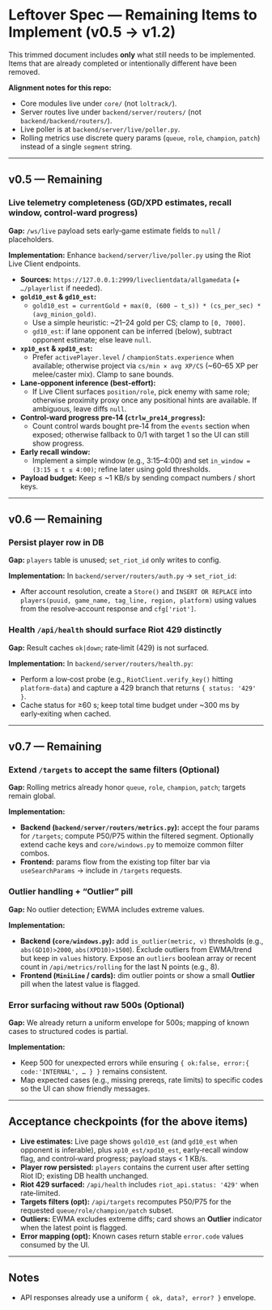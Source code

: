 # Leftover Spec — Remaining Items to Implement (v0.5 → v1.2)

This trimmed document includes **only** what still needs to be implemented. Items that are already completed or intentionally different have been removed.

**Alignment notes for this repo:**
- Core modules live under `core/` (not `loltrack/`).
- Server routes live under `backend/server/routers/` (not `backend/backend/routers/`).
- Live poller is at `backend/server/live/poller.py`.
- Rolling metrics use discrete query params (`queue`, `role`, `champion`, `patch`) instead of a single `segment` string.

---

## v0.5 — Remaining

### Live telemetry completeness (GD/XPD estimates, recall window, control‑ward progress)
**Gap:** `/ws/live` payload sets early‑game estimate fields to `null` / placeholders.

**Implementation:** Enhance `backend/server/live/poller.py` using the Riot Live Client endpoints.
- **Sources:** `https://127.0.0.1:2999/liveclientdata/allgamedata` (+ `…/playerlist` if needed).
- **`gold10_est` & `gd10_est`:**
  - `gold10_est = currentGold + max(0, (600 − t_s)) * (cs_per_sec) * (avg_minion_gold)`.
  - Use a simple heuristic: ~21–24 gold per CS; clamp to `[0, 7000]`.
  - `gd10_est`: if lane opponent can be inferred (below), subtract opponent estimate; else leave `null`.
- **`xp10_est` & `xpd10_est`:**
  - Prefer `activePlayer.level` / `championStats.experience` when available; otherwise project via `cs/min × avg XP/CS` (~60–65 XP per melee/caster mix). Clamp to sane bounds.
- **Lane‑opponent inference (best‑effort):**
  - If Live Client surfaces `position/role`, pick enemy with same role; otherwise proximity proxy once any positional hints are available. If ambiguous, leave diffs `null`.
- **Control‑ward progress pre‑14 (`ctrlw_pre14_progress`):**
  - Count control wards bought pre‑14 from the `events` section when exposed; otherwise fallback to 0/1 with target 1 so the UI can still show progress.
- **Early recall window:**
  - Implement a simple window (e.g., 3:15–4:00) and set `in_window = (3:15 ≤ t ≤ 4:00)`; refine later using gold thresholds.
- **Payload budget:** Keep ≤ ~1 KB/s by sending compact numbers / short keys.

---

## v0.6 — Remaining

### Persist player row in DB
**Gap:** `players` table is unused; `set_riot_id` only writes to config.

**Implementation:** In `backend/server/routers/auth.py` → `set_riot_id`:
- After account resolution, create a `Store()` and `INSERT OR REPLACE` into `players(puuid, game_name, tag_line, region, platform)` using values from the resolve‑account response and `cfg['riot']`.

### Health `/api/health` should surface Riot **429** distinctly
**Gap:** Result caches `ok|down`; rate‑limit (429) is not surfaced.

**Implementation:** In `backend/server/routers/health.py`:
- Perform a low‑cost probe (e.g., `RiotClient.verify_key()` hitting `platform‑data`) and capture a 429 branch that returns `{ status: '429' }`.
- Cache status for ≥60 s; keep total time budget under ~300 ms by early‑exiting when cached.

---

## v0.7 — Remaining

### Extend `/targets` to accept the same filters (Optional)
**Gap:** Rolling metrics already honor `queue`, `role`, `champion`, `patch`; targets remain global.

**Implementation:**
- **Backend (`backend/server/routers/metrics.py`):** accept the four params for `/targets`; compute P50/P75 within the filtered segment. Optionally extend cache keys and `core/windows.py` to memoize common filter combos.
- **Frontend:** params flow from the existing top filter bar via `useSearchParams` → include in `/targets` requests.

### Outlier handling + “Outlier” pill
**Gap:** No outlier detection; EWMA includes extreme values.

**Implementation:**
- **Backend (`core/windows.py`):** add `is_outlier(metric, v)` thresholds (e.g., `abs(GD10)>2000`, `abs(XPD10)>1500`). Exclude outliers from EWMA/trend but keep in `values` history. Expose an `outliers` boolean array or recent count in `/api/metrics/rolling` for the last N points (e.g., 8).
- **Frontend (`MiniLine` / cards):** dim outlier points or show a small **Outlier** pill when the latest value is flagged.

### Error surfacing without raw 500s (Optional)
**Gap:** We already return a uniform envelope for 500s; mapping of known cases to structured codes is partial.

**Implementation:**
- Keep 500 for unexpected errors while ensuring `{ ok:false, error:{ code:'INTERNAL', … } }` remains consistent.
- Map expected cases (e.g., missing prereqs, rate limits) to specific codes so the UI can show friendly messages.

---

## Acceptance checkpoints (for the above items)
- **Live estimates:** Live page shows `gold10_est` (and `gd10_est` when opponent is inferable), plus `xp10_est/xpd10_est`, early‑recall window flag, and control‑ward progress; payload stays < 1 KB/s.
- **Player row persisted:** `players` contains the current user after setting Riot ID; existing DB health unchanged.
- **Riot 429 surfaced:** `/api/health` includes `riot_api.status: '429'` when rate‑limited.
- **Targets filters (opt):** `/api/targets` recomputes P50/P75 for the requested `queue/role/champion/patch` subset.
- **Outliers:** EWMA excludes extreme diffs; card shows an **Outlier** indicator when the latest point is flagged.
- **Error mapping (opt):** Known cases return stable `error.code` values consumed by the UI.

---

## Notes
- API responses already use a uniform `{ ok, data?, error? }` envelope.

